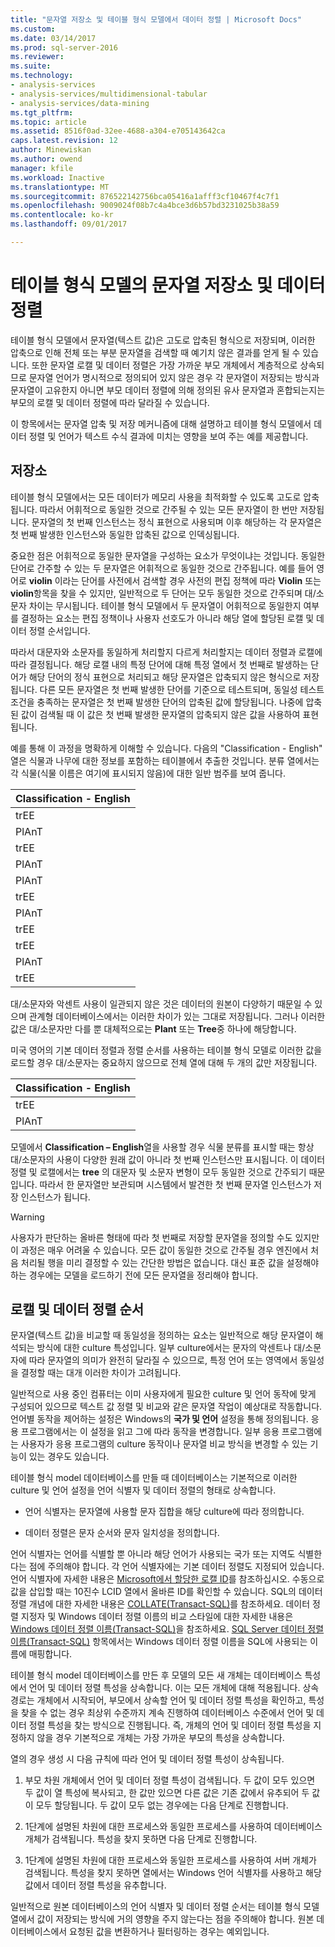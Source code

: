 ```yaml
---
title: "문자열 저장소 및 테이블 형식 모델에서 데이터 정렬 | Microsoft Docs"
ms.custom: 
ms.date: 03/14/2017
ms.prod: sql-server-2016
ms.reviewer: 
ms.suite: 
ms.technology:
- analysis-services
- analysis-services/multidimensional-tabular
- analysis-services/data-mining
ms.tgt_pltfrm: 
ms.topic: article
ms.assetid: 8516f0ad-32ee-4688-a304-e705143642ca
caps.latest.revision: 12
author: Minewiskan
ms.author: owend
manager: kfile
ms.workload: Inactive
ms.translationtype: MT
ms.sourcegitcommit: 876522142756bca05416a1afff3cf10467f4c7f1
ms.openlocfilehash: 9009024f08b7c4a4bce3d6b57bd3231025b38a59
ms.contentlocale: ko-kr
ms.lasthandoff: 09/01/2017

---
```

# <a name="string-storage-and-collation-in-tabular-models"></a>테이블 형식 모델의 문자열 저장소 및 데이터 정렬
  테이블 형식 모델에서 문자열(텍스트 값)은 고도로 압축된 형식으로 저장되며, 이러한 압축으로 인해 전체 또는 부분 문자열을 검색할 때 예기치 않은 결과를 얻게 될 수 있습니다. 또한 문자열 로캘 및 데이터 정렬은 가장 가까운 부모 개체에서 계층적으로 상속되므로 문자열 언어가 명시적으로 정의되어 있지 않은 경우 각 문자열이 저장되는 방식과 문자열이 고유한지 아니면 부모 데이터 정렬에 의해 정의된 유사 문자열과 혼합되는지는 부모의 로캘 및 데이터 정렬에 따라 달라질 수 있습니다.  
  
 이 항목에서는 문자열 압축 및 저장 메커니즘에 대해 설명하고 테이블 형식 모델에서 데이터 정렬 및 언어가 텍스트 수식 결과에 미치는 영향을 보여 주는 예를 제공합니다.  
  
## <a name="storage"></a>저장소  
 테이블 형식 모델에서는 모든 데이터가 메모리 사용을 최적화할 수 있도록 고도로 압축됩니다. 따라서 어휘적으로 동일한 것으로 간주될 수 있는 모든 문자열이 한 번만 저장됩니다. 문자열의 첫 번째 인스턴스는 정식 표현으로 사용되며 이후 해당하는 각 문자열은 첫 번째 발생한 인스턴스와 동일한 압축된 값으로 인덱싱됩니다.  
  
 중요한 점은 어휘적으로 동일한 문자열을 구성하는 요소가 무엇이냐는 것입니다. 동일한 단어로 간주할 수 있는 두 문자열은 어휘적으로 동일한 것으로 간주됩니다. 예를 들어 영어로 **violin** 이라는 단어를 사전에서 검색할 경우 사전의 편집 정책에 따라 **Violin** 또는 **violin**항목을 찾을 수 있지만, 일반적으로 두 단어는 모두 동일한 것으로 간주되며 대/소문자 차이는 무시됩니다. 테이블 형식 모델에서 두 문자열이 어휘적으로 동일한지 여부를 결정하는 요소는 편집 정책이나 사용자 선호도가 아니라 해당 열에 할당된 로캘 및 데이터 정렬 순서입니다.  
  
 따라서 대문자와 소문자를 동일하게 처리할지 다르게 처리할지는 데이터 정렬과 로캘에 따라 결정됩니다. 해당 로캘 내의 특정 단어에 대해 특정 열에서 첫 번째로 발생하는 단어가 해당 단어의 정식 표현으로 처리되고 해당 문자열은 압축되지 않은 형식으로 저장됩니다.  다른 모든 문자열은 첫 번째 발생한 단어를 기준으로 테스트되며, 동일성 테스트 조건을 충족하는 문자열은 첫 번째 발생한 단어의 압축된 값에 할당됩니다. 나중에 압축된 값이 검색될 때 이 값은 첫 번째 발생한 문자열의 압축되지 않은 값을 사용하여 표현됩니다.  
  
 예를 통해 이 과정을 명확하게 이해할 수 있습니다. 다음의 "Classification - English" 열은 식물과 나무에 대한 정보를 포함하는 테이블에서 추출한 것입니다. 분류 열에서는 각 식물(식물 이름은 여기에 표시되지 않음)에 대한 일반 범주를 보여 줍니다.  
  
|Classification - English|  
|-------------------------------|  
|trEE|  
|PlAnT|  
|trEE|  
|PlAnT|  
|PlAnT|  
|trEE|  
|PlAnT|  
|trEE|  
|trEE|  
|PlAnT|  
|trEE|  
  
 대/소문자와 악센트 사용이 일관되지 않은 것은 데이터의 원본이 다양하기 때문일 수 있으며 관계형 데이터베이스에서는 이러한 차이가 있는 그대로 저장됩니다. 그러나 이러한 값은 대/소문자만 다를 뿐 대체적으로는 **Plant** 또는 **Tree**중 하나에 해당합니다.  
  
 미국 영어의 기본 데이터 정렬과 정렬 순서를 사용하는 테이블 형식 모델로 이러한 값을 로드할 경우 대/소문자는 중요하지 않으므로 전체 열에 대해 두 개의 값만 저장됩니다.  
  
|Classification - English|  
|-------------------------------|  
|trEE|  
|PlAnT|  
  
 모델에서 **Classification – English**열을 사용할 경우 식물 분류를 표시할 때는 항상 대/소문자의 사용이 다양한 원래 값이 아니라 첫 번째 인스턴스만 표시됩니다. 이 데이터 정렬 및 로캘에서는 **tree** 의 대문자 및 소문자 변형이 모두 동일한 것으로 간주되기 때문입니다. 따라서 한 문자열만 보관되며 시스템에서 발견한 첫 번째 문자열 인스턴스가 저장 인스턴스가 됩니다.  
  
> [!WARNING]  
>  사용자가 판단하는 올바른 형태에 따라 첫 번째로 저장할 문자열을 정의할 수도 있지만 이 과정은 매우 어려울 수 있습니다. 모든 값이 동일한 것으로 간주될 경우 엔진에서 처음 처리될 행을 미리 결정할 수 있는 간단한 방법은 없습니다. 대신 표준 값을 설정해야 하는 경우에는 모델을 로드하기 전에 모든 문자열을 정리해야 합니다.  
  
## <a name="locale-and-collation-order"></a>로캘 및 데이터 정렬 순서  
 문자열(텍스트 값)을 비교할 때 동일성을 정의하는 요소는 일반적으로 해당 문자열이 해석되는 방식에 대한 culture 특성입니다. 일부 culture에서는 문자의 악센트나 대/소문자에 따라 문자열의 의미가 완전히 달라질 수 있으므로, 특정 언어 또는 영역에서 동일성을 결정할 때는 대개 이러한 차이가 고려됩니다.  
  
 일반적으로 사용 중인 컴퓨터는 이미 사용자에게 필요한 culture 및 언어 동작에 맞게 구성되어 있으므로 텍스트 값 정렬 및 비교와 같은 문자열 작업이 예상대로 작동합니다. 언어별 동작을 제어하는 설정은 Windows의 **국가 및 언어** 설정을 통해 정의됩니다. 응용 프로그램에서는 이 설정을 읽고 그에 따라 동작을 변경합니다. 일부 응용 프로그램에는 사용자가 응용 프로그램의 culture 동작이나 문자열 비교 방식을 변경할 수 있는 기능이 있는 경우도 있습니다.  
  
 테이블 형식 model 데이터베이스를 만들 때 데이터베이스는 기본적으로 이러한 culture 및 언어 설정을 언어 식별자 및 데이터 정렬의 형태로 상속합니다.  
  
-   언어 식별자는 문자열에 사용할 문자 집합을 해당 culture에 따라 정의합니다.  
  
-   데이터 정렬은 문자 순서와 문자 일치성을 정의합니다.  
  
 언어 식별자는 언어를 식별할 뿐 아니라 해당 언어가 사용되는 국가 또는 지역도 식별한다는 점에 주의해야 합니다. 각 언어 식별자에는 기본 데이터 정렬도 지정되어 있습니다. 언어 식별자에 자세한 내용은 [Microsoft에서 할당한 로캘 ID](http://msdn.microsoft.com/goglobal/bb964664.aspx)를 참조하십시오. 수동으로 값을 삽입할 때는 10진수 LCID 열에서 올바른 ID를 확인할 수 있습니다. SQL의 데이터 정렬 개념에 대한 자세한 내용은 [COLLATE&#40;Transact-SQL&#41;](../../t-sql/statements/collations.md)를 참조하세요. 데이터 정렬 지정자 및 Windows 데이터 정렬 이름의 비교 스타일에 대한 자세한 내용은 [Windows 데이터 정렬 이름&#40;Transact-SQL&#41;](../../t-sql/statements/windows-collation-name-transact-sql.md)을 참조하세요. [SQL Server 데이터 정렬 이름&#40;Transact-SQL&#41;](../../t-sql/statements/sql-server-collation-name-transact-sql.md) 항목에서는 Windows 데이터 정렬 이름을 SQL에 사용되는 이름에 매핑합니다.  
  
 테이블 형식 model 데이터베이스를 만든 후 모델의 모든 새 개체는 데이터베이스 특성에서 언어 및 데이터 정렬 특성을 상속합니다. 이는 모든 개체에 대해 적용됩니다. 상속 경로는 개체에서 시작되어, 부모에서 상속할 언어 및 데이터 정렬 특성을 확인하고, 특성을 찾을 수 없는 경우 최상위 수준까지 계속 진행하여 데이터베이스 수준에서 언어 및 데이터 정렬 특성을 찾는 방식으로 진행됩니다. 즉, 개체의 언어 및 데이터 정렬 특성을 지정하지 않을 경우 기본적으로 개체는 가장 가까운 부모의 특성을 상속합니다.  
  
 열의 경우 생성 시 다음 규칙에 따라 언어 및 데이터 정렬 특성이 상속됩니다.  
  
1.  부모 차원 개체에서 언어 및 데이터 정렬 특성이 검색됩니다. 두 값이 모두 있으면 두 값이 열 특성에 복사되고, 한 값만 있으면 다른 값은 기존 값에서 유추되어 두 값이 모두 할당됩니다. 두 값이 모두 없는 경우에는 다음 단계로 진행합니다.  
  
2.  1단계에 설명된 차원에 대한 프로세스와 동일한 프로세스를 사용하여 데이터베이스 개체가 검색됩니다. 특성을 찾지 못하면 다음 단계로 진행합니다.  
  
3.  1단계에 설명된 차원에 대한 프로세스와 동일한 프로세스를 사용하여 서버 개체가 검색됩니다. 특성을 찾지 못하면 열에서는 Windows 언어 식별자를 사용하고 해당 값에서 데이터 정렬 특성을 유추합니다.  
  
 일반적으로 원본 데이터베이스의 언어 식별자 및 데이터 정렬 순서는 테이블 형식 모델 열에서 값이 저장되는 방식에 거의 영향을 주지 않는다는 점을 주의해야 합니다. 원본 데이터베이스에서 요청된 값을 변환하거나 필터링하는 경우는 예외입니다.  
  
  

